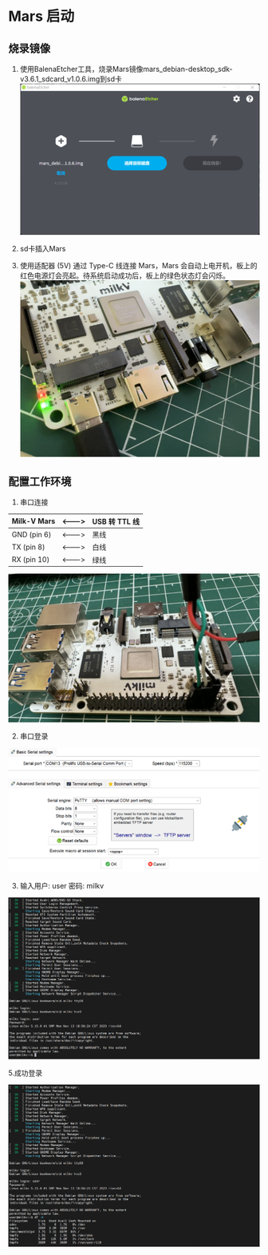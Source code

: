 # Mars 启动

## 烧录镜像

1. 使用BalenaEtcher工具，烧录Mars镜像mars_debian-desktop_sdk-v3.6.1_sdcard_v1.0.6.img到sd卡
![](../../images/setupMars2.png)

2. sd卡插入Mars
3. 使用适配器 (5V) 通过 Type-C 线连接 Mars，Mars 会自动上电开机，板上的红色电源灯会亮起。待系统启动成功后，板上的绿色状态灯会闪烁。
![](../../images/setupMars6.png)

## 配置工作环境

1. 串口连接

|Milk-V Mars|<--->|USB 转 TTL 线|
|---|---|---|
|GND (pin 6)|<--->|黑线|
|TX (pin 8)|<--->|白线|
|RX (pin 10)|<--->|绿线|

![](../../images/setupMars7.png)

2. 串口登录

![](../../images/setupMars1.png)

3. 输入用户: user  密码: milkv

![](../../images/setupMars4.png)

5.成功登录

![](../../images/setupMars8.png)